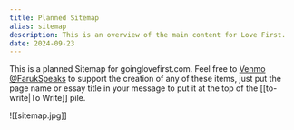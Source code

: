 ```yaml
---
title: Planned Sitemap
alias: sitemap
description: This is an overview of the main content for Love First.
date: 2024-09-23
---
```


This is a planned Sitemap for goinglovefirst.com. Feel free to [Venmo @FarukSpeaks](https://venmo.com/farukspeaks) to support the creation of any of these items, just put the page name or essay title in your message to put it at the top of the [[to-write|To Write]] pile. 

![[sitemap.jpg]]